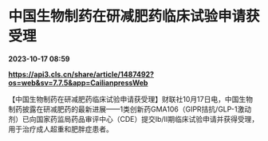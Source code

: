 # 中国生物制药在研减肥药临床试验申请获受理

**2023-10-17 08:59**

**https://api3.cls.cn/share/article/1487492?os=web&sv=7.7.5&app=CailianpressWeb**

【中国生物制药在研减肥药临床试验申请获受理】财联社10月17日电，中国生物制药披露在研减肥药的最新进展——1类创新药GMA106（GIPR拮抗/GLP-1激动剂）已向国家药监局药品审评中心（CDE）提交Ⅰb/Ⅱ期临床试验申请并获得受理，用于治疗成人超重和肥胖症患者。